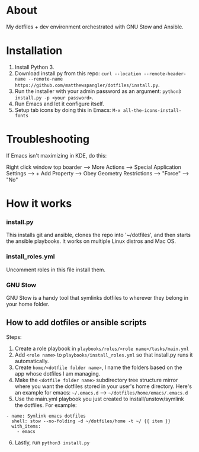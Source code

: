 # About

My dotfiles + dev environment orchestrated with GNU Stow and Ansible.

# Installation

1) Install Python 3.
2) Download install.py from this repo: ```curl --location --remote-header-name --remote-name https://github.com/matthewspangler/dotfiles/install.py```.
3) Run the installer with your admin password as an argument: ```python3 install.py -p <your password>```.
4) Run Emacs and let it configure itself.
5) Setup tab icons by doing this in Emacs: ```M-x all-the-icons-install-fonts```

# Troubleshooting

If Emacs isn't maximizing in KDE, do this:

Right click window top boarder --> More Actions --> Special Application Settings --> + Add Property --> Obey Geometry Restrictions --> "Force" --> "No"

# How it works

### install.py
This installs git and ansible, clones the repo into '~/dotfiles', and then starts the ansible playbooks. It works on multiple Linux distros and Mac OS.

### install_roles.yml
Uncomment roles in this file install them.

### GNU Stow
GNU Stow is a handy tool that symlinks dotfiles to wherever they belong in your home folder.

## How to add dotfiles or ansible scripts

Steps:
1) Create a role playbook in ```playbooks/roles/<role name>/tasks/main.yml```
2) Add ```<role name>``` to ```playbooks/install_roles.yml``` so that install.py runs it automatically.
3) Create ```home/<dotfile folder name>```, I name the folders based on the app whose dotfiles I am managing.
4) Make the ```<dotfile folder name>``` subdirectory tree structure mirror where you want the dotfiles stored in your user's home directory. Here's an example for emacs: ```~/.emacs.d``` --> ```~/dotfiles/home/emacs/.emacs.d```
5) Use the main.yml playbook you just created to install/unstow/symlink the dotfiles. For example:
```
- name: Symlink emacs dotfiles
  shell: stow --no-folding -d ~/dotfiles/home -t ~/ {{ item }}
  with_items:
    - emacs
```
6) Lastly, run ```python3 install.py```
